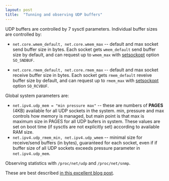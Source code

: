 ```yaml
---
layout: post
title:  "Tunning and observing UDP buffers"
---
```

UDP buffers are controlled by 7 sysctl parameters. Individual buffer sizes are controlled by:

* `net.core.wmem_default, net.core.wmem_max` -- default and max socket send buffer size in bytes. Each socket gets `wmem_default` send buffer size by default, and can request up to `wmem_max` with [setsockopt][setsockopt] option `SO_SNDBUF`. 

* `net.core.rmem_default, net.core.rmem_max` -- default and max socket receive buffer size in bytes. Each socket gets `rmem_default` reveive buffer size by default, and can request up to `rmem_max` with [setsockopt][setsockopt] option `SO_RCVBUF`. 

Global system parameters are:

* `net.ipv4.udp_mem = "min pressure max"` -- these are numbers of **PAGES** (4KB) available for all UDP sockets in the system. min, pressure and max controls how memory is managed, but main point is that max is maximum size in PAGES for all UDP bufers in system. These values are set on boot time (if sysctls are not explicitly set) according to available RAM size.
* `net.ipv4.udp_rmem_min, net.ipv4.udp_wmem` -- minimal size for receive/send buffers (in bytes), guaranteed for each socket, even if if buffer size of all UDP sockets exceeds pressure parameter in `net.ipv4.udp_mem`.

Observing statistics with  `/proc/net/udp` and `/proc/net/snmp`.
 
These are best described [in this excellent blog post][packagecloud].


[setsockopt]: http://man7.org/linux/man-pages/man2/setsockopt.2.html
[packagecloud]: https://blog.packagecloud.io/eng/2017/02/06/monitoring-tuning-linux-networking-stack-sending-data/#monitoring-udp-protocol-layer-statistics